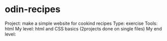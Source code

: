 # odin-recipes
Project: make a simple website for cookind recipes
Type: exercise
Tools: html
My level: html and CSS basics (2projects done on single files)
My end level:
